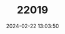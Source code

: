 ---
title: "22019"
category: "Trachemys decorata"
draft: false
date: 2024-02-22 13:03:50
languages:
  Spanish; Castilian: ["Jicotea"]
  English: ["Hispaniolan Slider"]
---